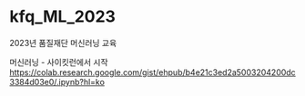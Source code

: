 # kfq_ML_2023
2023년 품질재단 머신러닝 교육

머신러닝 - 사이킷런에서 시작
https://colab.research.google.com/gist/ehpub/b4e21c3ed2a5003204200dc3384d03e0/.ipynb?hl=ko

